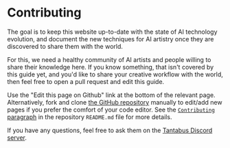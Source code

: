 # Contributing

The goal is to keep this website up-to-date with the state of AI technology evolution, and document the new techniques for AI artistry once they are discovered to share them with the world.

For this, we need a healthy community of AI artists and people willing to share their knowledge here. If you know something, that isn't covered by this guide yet, and you'd like to share your creative workflow with the world, then feel free to open a pull request and edit this guide.

Use the "Edit this page on Github" link at the bottom of the relevant page. Alternatively, fork and clone [the GitHub repository](https://github.com/MareStare/twai) manually to edit/add new pages if you prefer the comfort of your code editor. See the [`Contributing` paragraph](https://github.com/MareStare/twai#contributing) in the repository `README.md` file for more details.

If you have any questions, feel free to ask them on the [Tantabus Discord server](https://tantabus.ai/pages/discord).

